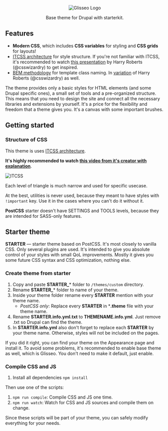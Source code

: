 <p align="center">
 <img src="https://rawgit.com/Niklan/Glisseo/8.x-1.x/logo.svg" align="center" alt="Glisseo Logo">

 <p align="center">
   Base theme for Drupal with starterkit.
 </p>
</p>

## Features

- **Modern CSS**, which includes **CSS variables** for styling and **CSS grids** for layouts!
- [ITCSS architecture](https://github.com/ahmadajmi/awesome-itcss) for style structure. If you're not familiar with ITCSS, it's recommended to watch [this presentation](https://www.youtube.com/watch?v=1OKZOV-iLj4&feature=youtu.be&t=524) by Harry Roberts (@csswizardry) to get inspired.
- [BEM methodology](https://bem.info/) for template class naming. In [variation](https://csswizardry.com/2013/01/mindbemding-getting-your-head-round-bem-syntax/) of Harry Roberts (@csswizardry) as well.

The theme provides only a basic styles for HTML elements (and some Drupal specific ones), a small set of tools and a pre-organized structure. This means that you need to design the site and connect all the necessary libraries and extensions by yourself. It's a price for the flexibility and freedom that a theme gives you. It's a canvas with some important brushes.

## Getting started

### Structure of CSS

This theme is uses [ITCSS architecture](https://github.com/ahmadajmi/awesome-itcss).

**It's highly recommended to watch [this video from it's creator with explanation](https://youtu.be/1OKZOV-iLj4?t=524)**.

![ITCSS](https://i.imgur.com/mropqbH.png)

Each level of triangle is much narrow and used for specific usecase.

At the best, utilities is never used, because they meant to have styles with `!important` key. Use it in the cases where you can't do it without it.

**PostCSS** starter doesn't have SETTINGS and TOOLS levels, because they are intended for SASS-only features.

## Starter theme

**STARTER** — starter theme based on PostCSS. It's most closely to vanilla CSS. Only several plugins are used. It's intended to give you absolute control of your styles with small QoL improvements. Mostly it gives you some future CSS syntax and CSS optimization, nothing else.

### Create theme from starter

1. Copy and paste **STARTER_*** folder to `/themes/custom` directory.
1. Rename **STARTER_*** folder to name of your theme.
1. Inside your theme folder rename every **STARTER** mention with your theme name.
    * *PostCSS only*: Replace every **STARTER** in ***.theme** file with your theme name.
1. Rename **STARTER.info.yml.txt** to **THEMENAME.info.yml**. Just remove .txt so Drupal can find the theme.
1. In **STARTER.info.yml** also don't forget to replace each **STARTER** by your theme name. Otherwise, styles will not be included on the pages.

If you did it right, you can find your theme on the Appearance page and install it. To avoid some problems, it's recommended to enable base theme as well, which is Glisseo. You don't need to make it default, just enable.

### Compile CSS and JS

1. Install all dependencies `npm install`

Then use one of the scripts:

1. `npm run compile`: Compile CSS and JS one time.
1. `npm run watch`: Watch for CSS and JS sources and compile them on change.

Since these scripts will be part of your theme, you can safely modify everything for your needs.
